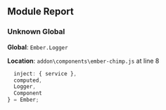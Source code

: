 ## Module Report
### Unknown Global

**Global**: `Ember.Logger`

**Location**: `addon\components\ember-chimp.js` at line 8

```js
  inject: { service },
  computed,
  Logger,
  Component
} = Ember;
```
